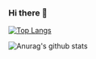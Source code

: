 ### Hi there 👋

<!--
**umutciftci/umutciftci** is a ✨ _special_ ✨ repository because its `README.md` (this file) appears on your GitHub profile.

Here are some ideas to get you started:

- 🔭 I’m currently working on ...
- 🌱 I’m currently learning ...
- 👯 I’m looking to collaborate on ...
- 🤔 I’m looking for help with ...
- 💬 Ask me about ...
- 📫 How to reach me: ...
- 😄 Pronouns: ...
- ⚡ Fun fact: ...
-->

[![Top Langs](https://github-readme-stats.vercel.app/api/top-langs/?username=anuraghazra)](https://github.com/umutciftci/github-readme-stats)

![Anurag's github stats](https://github-readme-stats.vercel.app/api?username=umutciftci&show_icons=true&theme=tokyonight)
